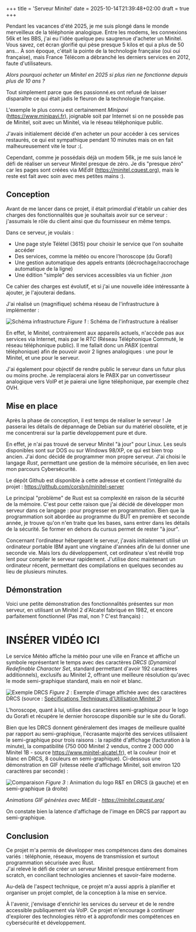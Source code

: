 +++
title = 'Serveur Minitel'
date = 2025-10-14T21:39:48+02:00
draft = true
+++

Pendant les vacances d'été 2025, je me suis plongé dans le monde merveilleux de la téléphonie analogique. Entre les modems, les connexions 56k et les BBS, j'ai eu l'idée quelque peu saugrenue d'acheter un Minitel. Vous savez, cet écran glorifié qui pèse presque 5 kilos et qui a plus de 50 ans... À son époque, c'était la pointe de la technologie française (oui oui française), mais France Télécom a débranché les derniers services en 2012, faute d'utilisateurs.

*Alors pourquoi acheter un Minitel en 2025 si plus rien ne fonctionne depuis plus de 10 ans ?*

Tout simplement parce que des passionné.es ont refusé de laisser disparaître ce qui était jadis le fleuron de la technologie française.

L'exemple le plus connu est certainement *Minipavi* (https://www.minipavi.fr), joignable soit par Internet si on ne possède pas de Minitel, soit avec un Minitel, via le réseau téléphonique public.

J'avais initialement décidé d'en acheter un pour accéder à ces services restaurés, ce qui est sympathique pendant 10 minutes mais on en fait malheureusement vite le tour :(.

Cependant, comme je possédais déjà un modem 56k, je me suis lancé le défi de réaliser un serveur Minitel presque de zéro. Je dis "presque zéro" car les pages sont créées via *MiEdit* (https://minitel.cquest.org), mais le reste est fait avec soin avec mes petites mains :).

## Conception

Avant de me lancer dans ce projet, il était primordial d'établir un cahier des charges des fonctionnalités que je souhaitais avoir sur ce serveur : j'assumais le rôle du client ainsi que du fournisseur en même temps.

Dans ce serveur, je voulais :

- Une page style Télétel (3615) pour choisir le service que l'on souhaite accéder
- Des services, comme la météo ou encore l'horoscope (du Gorafi)
- Une gestion automatique des appels entrants (décrochage/raccrochage automatique de la ligne)
- Une édition "simple" des services accessibles via un fichier *.json*

Ce cahier des charges est évolutif, et si j'ai une nouvelle idée intéressante à ajouter, je l'ajouterai dedans.

J'ai réalisé un (magnifique) schéma réseau de l'infrastructure à implémenter :

![Schéma infrastructure](../../photos/infra_schema.png)
*Figure 1* : Schéma de l'infrastructure à réaliser

En effet, le Minitel, contrairement aux appareils actuels, n'accède pas aux services via Internet, mais par le *RTC* (Réseau Téléphonique Commuté, le réseau téléphonique public). Il me fallait donc un *PABX* (central téléphonique) afin de pouvoir avoir 2 lignes analogiques : une pour le Minitel, et une pour le serveur.

J'ai également pour objectif de rendre public le serveur dans un futur plus ou moins proche. Je remplacerai alors le PABX par un convertisseur analogique vers VoIP et je paierai une ligne téléphonique, par exemple chez OVH.

## Mise en place

Après la phase de conception, il est temps de réaliser le serveur ! Je passerai les détails de dépannage de Debian sur du matériel obsolète, et je me concentrerai sur la partie développement pure et dure.

En effet, je n'ai pas trouvé de serveur Minitel "à jour" pour Linux. Les seuls disponibles sont sur DOS ou sur Windows 98/XP, ce qui est bien trop ancien. J'ai donc décidé de programmer mon propre serveur. J'ai choisi le langage *Rust*, permettant une gestion de la mémoire sécurisée, en lien avec mon parcours Cybersécurité.

Le dépôt Github est disponible à cette adresse et contient l'intégralité du projet : https://github.com/corslyn/minitel-server

Le principal "problème" de Rust est sa complexité en raison de la sécurité de la mémoire. C'est pour cette raison que j'ai décidé de développer mon serveur dans ce langage : pour progresser en programmation. Bien que la programmation soit abordée au programme du BUT en première et seconde année, je trouve qu'on n'en traite que les bases, sans entrer dans les détails de la sécurité. Se former en dehors du cursus permet de rester "à jour".

Concernant l'ordinateur hébergeant le serveur, j'avais initialement utilisé un ordinateur portable IBM ayant une vingtaine d'années afin de lui donner une seconde vie. Mais lors du développement, cet ordinateur s'est révélé trop lent pour compiler le serveur rapidement. J'utilise donc maintenant un ordinateur récent, permettant des compilations en quelques secondes au lieu de plusieurs minutes.

## Démonstration

Voici une petite démonstration des fonctionnalités présentes sur mon serveur, en utilisant un Minitel 2 d'Alcatel fabriqué en 1982, et encore parfaitement fonctionnel (Pas mal, non ? C'est français) :

# INSÉRER VIDÉO ICI

Le service Météo affiche la météo pour une ville en France et affiche un symbole représentant le temps avec des caractères *DRCS* (*Dynamical Redefinable Character Set*, standard permettant d'avoir 192 caractères additionnels), exclusifs au Minitel 2, offrant une meilleure résolution qu'avec le mode semi-graphique standard, mais en noir et blanc.

![Exemple DRCS](../../photos/exemple_drcs.png)
*Figure 2* : Exemple d'image affichée avec des caractères DRCS (source : [Spécifications Techniques d'Utilisation Minitel 2](https://wiki.labomedia.org/images/a/ad/STUM2.pdf))

L'horoscope, quant à lui, utilise des caractères semi-graphique pour le logo du Gorafi et récupère le dernier horoscope disponible sur le site du Gorafi.

Bien que les DRCS donnent généralement des images de meilleure qualité par rapport au semi-graphique, l'écrasante majorité des services utilisaient le semi-graphique pour trois raisons : la rapidité d'affichage (facturation à la minute), la compatibilité (750 000 Minitel 2 vendus, contre 2 000 000 Minitel 1B - source https://www.minitel-alcatel.fr), et la couleur (noir et blanc en DRCS, 8 couleurs en semi-graphique). Ci-dessous une démonstration en GIF (vitesse réelle d'affichage Minitel, soit environ 120 caractères par seconde) :

![Comparaison](../../photos/comparaison_drcs.gif)
*Figure 3* : Animation du logo R&T en DRCS (à gauche) et en semi-graphique (à droite)

*Animations GIF générées avec MiEdit - https://minitel.cquest.org/*

On constate bien la latence d'affichage de l'image en DRCS par rapport au semi-graphique.

## Conclusion

Ce projet m'a permis de développer mes compétences dans des domaines variés : téléphonie, réseaux, moyens de transmission et surtout programmation sécurisée avec Rust.  
J'ai relevé le défi de créer un serveur Minitel presque entièrement from scratch, en conciliant technologies anciennes et savoir-faire moderne.  

Au-delà de l'aspect technique, ce projet m'a aussi appris à planifier et organiser un projet complet, de la conception à la mise en service.  

À l'avenir, j'envisage d'enrichir les services du serveur et de le rendre accessible publiquement via VoIP. Ce projet m'encourage à continuer d'explorer des technologies rétro et à approfondir mes compétences en cybersécurité et développement.
